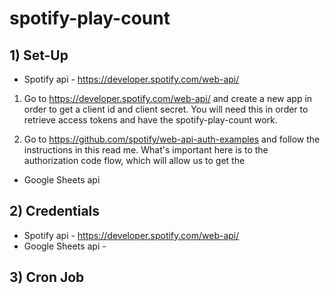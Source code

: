 # spotify-play-count

## 1) Set-Up

  * Spotify api - https://developer.spotify.com/web-api/

  1) Go to https://developer.spotify.com/web-api/ and create a new app in order to get a client id and client secret.
  You will need this in order to retrieve access tokens and have the spotify-play-count work.

  2) Go to https://github.com/spotify/web-api-auth-examples and follow the instructions in this read me.
  What's important here is to the authorization code flow, which will allow us to get the

  * Google Sheets api

## 2) Credentials

  * Spotify api - https://developer.spotify.com/web-api/
  * Google Sheets api -

## 3) Cron Job
